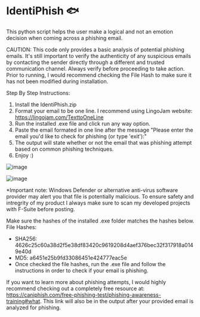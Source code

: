 # IdentiPhish 🐟
This python script helps the user make a logical and not an emotion decision when coming across a phishing email.

CAUTION: This code only provides a basic analysis of potential phishing emails. It's still important to verify the authenticity of any suspicious emails by contacting the sender directly through a different and trusted communication channel. Always verify before proceeding to take action.
Prior to running, I would recommend checking the File Hash to make sure it has not been modified during installation. 

Step By Step Instructions:
  1. Install the IdentiPhish.zip
  2. Format your email to be one line. I recommend using LingoJam website: https://lingojam.com/TexttoOneLine
  3. Run the installed .exe file and click run any way option.
  4. Paste the email formated in one line after the message "Please enter the email you'd like to check for phishing (or type 'exit'):"
  5. The output will state whether or not the email that was phishing attempt based on common phishing techniques.
  6. Enjoy :)



![image](https://github.com/user-attachments/assets/446293e5-a4fe-4cf9-b9aa-a7a63601d837)

![image](https://github.com/user-attachments/assets/a47b8853-c78f-4a46-9069-6fae29dea98b)

*Important note: Windows Defender or alternative anti-virus software provider may alert you that file is potentially malicious. To ensure safety and intregrity of my product I always make sure to scan my developed projects with F-Suite before posting.

Make sure the hashes of the installed .exe folder matches the hashes below.
File Hashes:
- SHA256: 4626c25c60a38d2f5e38df83420c9619208d4aef376bec32f317918a0149e40d
- MD5: a6451e25b9fd33086451e424777eac5e
- Once checked the file hashes, run the .exe file and follow the instructions in order to check if your email is phishing.

If you want to learn more about phishing attempts, I would highly recommend checking out a completely free resource at: https://caniphish.com/free-phishing-test/phishing-awareness-training#what. This link will also be in the output after your provided email is analyzed for phishing.
